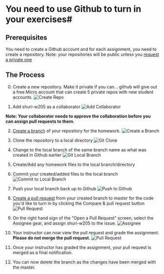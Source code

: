 # You need to use Github to turn in your exercises#

## Prerequisites ##

You need to create a Github account and for each assignment, you need to create a repository. 
Note: your repositories will be public unless you [request a private one](https://education.github.com/discount_requests/new)


## The Process ##
 0. Create a new repository.  Make it private if you can... github will give out a free Micro account that can create 5 private repos with new student accounts.
 ![Create Repo](https://raw.githubusercontent.com/shuri-w205/exercise-submission-howto/master/open_new_repo.png "Create Repo")

 1. Add shuri-w205 as a collaborator
 ![Add Collaborator](https://raw.githubusercontent.com/shuri-w205/exercise-submission-howto/master/add_collaborator.png "Add Collaborator")

  **Note: Your collaborator needs to approve the collaboration before you can assign pull requests to them.**

 2. [Create a branch](https://help.github.com/articles/creating-and-deleting-branches-within-your-repository/) of your repository for the homework. 
 ![Create a Branch](https://github.com/MIDS-W205/Assignments/raw/master/screens/1-CreateBranchOnGithub.png?raw=true "Create a branch")

 3. Clone the repository to a local directory
  ![Git Clone](https://github.com/MIDS-W205/Assignments/raw/master/screens/2-GitClone.png?raw=true "Git Clone")

 4. Change to the local branch of the same branch name as what was created in Github earlier
  ![Git Local Branch](https://github.com/MIDS-W205/Assignments/raw/master/screens/3-LocalNewBranch.png?raw=true "Git Local Branch")

 5. Create/Add any homework files to the local branch/directory
 
 6. Commit your created/added files to the local branch
  ![Commit to Local Branch](https://github.com/MIDS-W205/Assignments/raw/master/screens/4-AddCommitHW.png?raw=true "Commit to Local Branch")

 7. Push your local branch back up to Github
  ![Push to Github](https://github.com/MIDS-W205/Assignments/raw/master/screens/5-PushNewBranchToGithub.png?raw=true "Push to Github")

 8. [Create a pull request](https://help.github.com/articles/creating-a-pull-request/) from your created branch to master for the code you'd like to turn in by clicking the Compare & pull request button
  ![Pull Request](https://github.com/MIDS-W205/Assignments/raw/master/screens/6-PullRequest.png?raw=true "Pull Request")

 9. On the right hand sign of the "Open a Pull Request" screen, select the Assignee gear, and assign shuri-w205 to the issue.
  ![Assignee](https://github.com/MIDS-W205/Assignments/raw/master/screens/6.5-Assignee.png?raw=true "Assignee")

 10. Your instructor can now view the pull request and grade the assignment.  **Please do not merge the pull request.**
  ![Pull Request](https://github.com/MIDS-W205/Assignments/raw/master/screens/7-FinalOutput.png?raw=true "Pull Request")
 
 11. Once your instructor has graded the assignment, your pull request is merged as a final notification.
 12. You can now delete the branch as the changes have been merged with the master.
